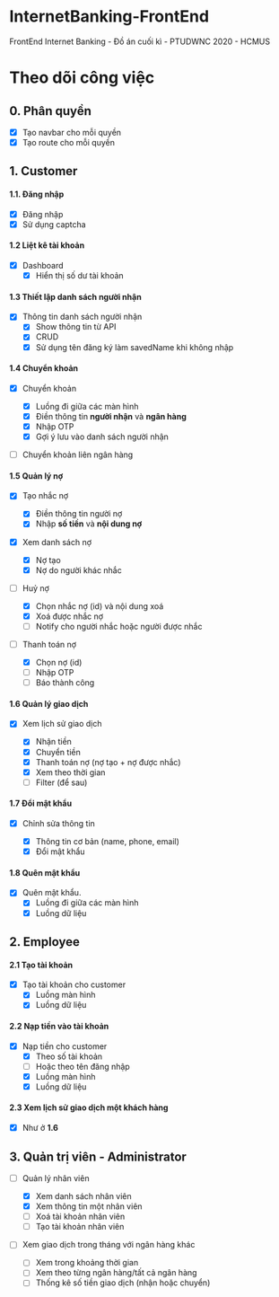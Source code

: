 # InternetBanking-FrontEnd

FrontEnd Internet Banking - Đồ án cuối kì - PTUDWNC 2020 - HCMUS

# Theo dõi công việc

## 0. Phân quyền

- [x] Tạo navbar cho mỗi quyền
- [x] Tạo route cho mỗi quyền

## 1. Customer

#### 1.1. Đăng nhập

- [x] Đăng nhập
- [x] Sử dụng captcha

#### 1.2 Liệt kê tài khoản

- [x] Dashboard
  - [x] Hiển thị số dư tài khoản

#### 1.3 Thiết lập danh sách người nhận

- [x] Thông tin danh sách người nhận
  - [x] Show thông tin từ API
  - [x] CRUD
  - [x] Sử dụng tên đăng ký làm savedName khi không nhập

#### 1.4 Chuyển khoản

- [x] Chuyển khoản

  - [x] Luồng đi giữa các màn hình
  - [x] Điền thông tin **người nhận** và **ngân hàng**
  - [x] Nhập OTP
  - [x] Gợi ý lưu vào danh sách người nhận

- [ ] Chuyển khoản liên ngân hàng

#### 1.5 Quản lý nợ

- [x] Tạo nhắc nợ

  - [x] Điền thông tin người nợ
  - [x] Nhập **số tiền** và **nội dung nợ**

- [x] Xem danh sách nợ

  - [x] Nợ tạo
  - [x] Nợ do người khác nhắc

- [ ] Huỷ nợ

  - [x] Chọn nhắc nợ (id) và nội dung xoá
  - [x] Xoá được nhắc nợ
  - [ ] Notify cho người nhắc hoặc người được nhắc

- [ ] Thanh toán nợ

  - [x] Chọn nợ (id)
  - [ ] Nhập OTP
  - [ ] Báo thành công

#### 1.6 Quản lý giao dịch

- [x] Xem lịch sử giao dịch

  - [x] Nhận tiền
  - [x] Chuyển tiền
  - [x] Thanh toán nợ (nợ tạo + nợ được nhắc)
  - [x] Xem theo thời gian
  - [ ] Filter (để sau)

#### 1.7 Đổi mật khẩu

- [x] Chỉnh sửa thông tin

  - [x] Thông tin cơ bản (name, phone, email)
  - [x] Đổi mật khẩu

#### 1.8 Quên mật khẩu

- [x] Quên mật khẩu.
  - [x] Luồng đi giữa các màn hình
  - [x] Luồng dữ liệu

## 2. Employee

#### 2.1 Tạo tài khoản

- [x] Tạo tài khoản cho customer
  - [x] Luồng màn hình
  - [x] Luồng dữ liệu

#### 2.2 Nạp tiền vào tài khoản

- [x] Nạp tiền cho customer
  - [x] Theo số tài khoản
  - [ ] Hoặc theo tên đăng nhập
  - [x] Luồng màn hình
  - [x] Luồng dữ liệu

#### 2.3 Xem lịch sử giao dịch một khách hàng

- [x] Như ở **1.6**

## 3. Quản trị viên - Administrator

- [ ] Quản lý nhân viên

  - [x] Xem danh sách nhân viên
  - [x] Xem thông tin một nhân viên
  - [ ] Xoá tài khoản nhân viên
  - [ ] Tạo tài khoản nhân viên

- [ ] Xem giao dịch trong tháng với ngân hàng khác
  - [ ] Xem trong khoảng thời gian
  - [ ] Xem theo từng ngân hàng/tất cả ngân hàng
  - [ ] Thống kê số tiền giao dịch (nhận hoặc chuyển)
